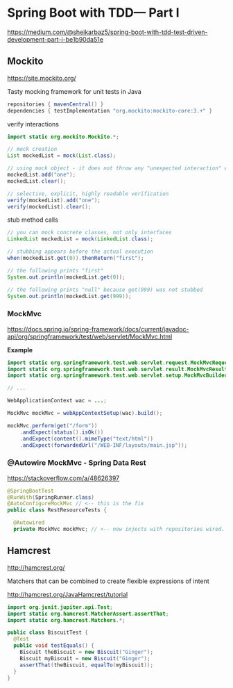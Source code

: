 # Spring Boot with TDD— Part I #

<https://medium.com/@sheikarbaz5/spring-boot-with-tdd-test-driven-development-part-i-be1b90da51e>

## Mockito ##

<https://site.mockito.org/>

Tasty mocking framework for unit tests in Java

```gradle
repositories { mavenCentral() }
dependencies { testImplementation "org.mockito:mockito-core:3.+" }
```

verify interactions

```java
import static org.mockito.Mockito.*;

// mock creation
List mockedList = mock(List.class);

// using mock object - it does not throw any "unexpected interaction" exception
mockedList.add("one");
mockedList.clear();

// selective, explicit, highly readable verification
verify(mockedList).add("one");
verify(mockedList).clear();
```

stub method calls

```java
// you can mock concrete classes, not only interfaces
LinkedList mockedList = mock(LinkedList.class);

// stubbing appears before the actual execution
when(mockedList.get(0)).thenReturn("first");

// the following prints "first"
System.out.println(mockedList.get(0));

// the following prints "null" because get(999) was not stubbed
System.out.println(mockedList.get(999));
```

### MockMvc ###

<https://docs.spring.io/spring-framework/docs/current/javadoc-api/org/springframework/test/web/servlet/MockMvc.html>

**Example**

```java
import static org.springframework.test.web.servlet.request.MockMvcRequestBuilders.*;
import static org.springframework.test.web.servlet.result.MockMvcResultMatchers.*;
import static org.springframework.test.web.servlet.setup.MockMvcBuilders.*;

// ...

WebApplicationContext wac = ...;

MockMvc mockMvc = webAppContextSetup(wac).build();

mockMvc.perform(get("/form"))
    .andExpect(status().isOk())
    .andExpect(content().mimeType("text/html"))
    .andExpect(forwardedUrl("/WEB-INF/layouts/main.jsp"));
```

### @Autowire MockMvc - Spring Data Rest ###

<https://stackoverflow.com/a/48626397>

```java
@SpringBootTest
@RunWith(SpringRunner.class)
@AutoConfigureMockMvc // <-- this is the fix 
public class RestResourceTests {

  @Autowired
  private MockMvc mockMvc; // <-- now injects with repositories wired.
```

## Hamcrest ##

<http://hamcrest.org/>

Matchers that can be combined to create flexible expressions of intent

<http://hamcrest.org/JavaHamcrest/tutorial>

```java
import org.junit.jupiter.api.Test;
import static org.hamcrest.MatcherAssert.assertThat; 
import static org.hamcrest.Matchers.*;

public class BiscuitTest {
  @Test 
  public void testEquals() { 
    Biscuit theBiscuit = new Biscuit("Ginger"); 
    Biscuit myBiscuit = new Biscuit("Ginger"); 
    assertThat(theBiscuit, equalTo(myBiscuit)); 
  } 
} 
```
